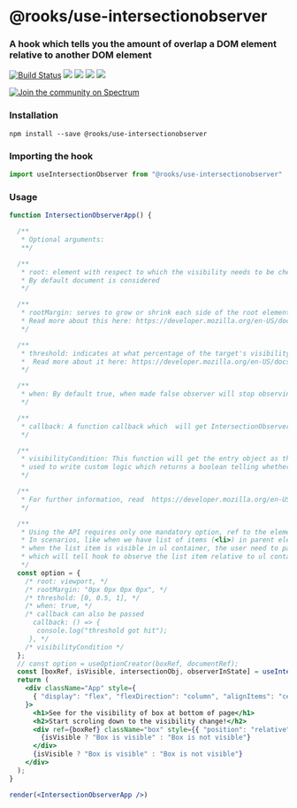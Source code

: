 # @rooks/use-intersectionobserver

### A hook which tells you the amount of overlap a DOM element relative to another DOM element

[![Build Status](https://travis-ci.org/imbhargav5/rooks.svg?branch=master)](https://travis-ci.org/imbhargav5/rooks) ![](https://img.shields.io/npm/v/@rooks/use-intersectionobserver/latest.svg) ![](https://img.shields.io/npm/l/@rooks/use-intersectionobserver.svg) ![](https://img.shields.io/bundlephobia/min/@rooks/use-intersectionobserver.svg) ![](https://img.shields.io/david/imbhargav5/rooks.svg?path=packages%2Fintersectionobserver)

<a href="https://spectrum.chat/rooks"><img src="https://withspectrum.github.io/badge/badge.svg" alt="Join the community on Spectrum"/></a>

### Installation

```
npm install --save @rooks/use-intersectionobserver
```

### Importing the hook

```javascript
import useIntersectionObserver from "@rooks/use-intersectionobserver"
```

### Usage

```jsx
function IntersectionObserverApp() {

  /**
   * Optional arguments:
   **/

  /**
   * root: element with respect to which the visibility needs to be checked,
   * By default document is considered
   */

  /**
   * rootMargin: serves to grow or shrink each side of the root element's bounding box before computing intersections
   * Read more about this here: https://developer.mozilla.org/en-US/docs/Web/API/Intersection_Observer_API#The_root_element_and_root_margin
   */

  /**
   * threshold: indicates at what percentage of the target's visibility the observer's callback should be executed.
   *  Read more about it here: https://developer.mozilla.org/en-US/docs/Web/API/Intersection_Observer_API#The_root_element_and_root_margin
   */

  /**
   * when: By default true, when made false observer will stop observing the element
   */

  /**
   * callback: A function callback which  will get IntersectionObserverEntry[] and IntersectionObserver as the first and second arguments
   */

  /**
   * visibilityCondition: This function will get the entry object as the first and only argument, which can be
   * used to write custom logic which returns a boolean telling whether thos entry can be said as visible or not.
   */

  /**
   * For further information, read  https://developer.mozilla.org/en-US/docs/Web/API/Intersection_Observer_API
   */

  /**
   * Using the API requires only one mandatory option, ref to the element that need to observed.
   * In scenarios, like when we have list of items (<li>) in parent element <ul>, and user need to figure out
   * when the list item is visible in ul container, the user need to pass the rootRef attribute(ul element ref) as option
   * which will tell hook to observe the list item relative to ul container.
   */
  const option = {
    /* root: viewport, */
    /* rootMargin: "0px 0px 0px 0px", */
    /* threshold: [0, 0.5, 1], */
    /* when: true, */
    /* callback can also be passed
      callback: () => {
       console.log("threshold got hit");
     }, */
    /* visibilityCondition */
  };
  // const option = useOptionCreator(boxRef, documentRef);
  const [boxRef, isVisible, intersectionObj, observerInState] = useIntersectionObserver(option);
  return (
    <div className="App" style={
      { "display": "flex", "flexDirection": "column", "alignItems": "center" }
    }>
      <h1>See for the visibility of box at bottom of page</h1>
      <h2>Start scroling down to the visibility change!</h2>
      <div ref={boxRef} className="box" style={{ "position": "relative", "top": "1200px", "height": "200px", "width": "200px", "marginBottom": "20px", "backgroundColor": "aqua" }}>
        {isVisible ? "Box is visible" : "Box is not visible"}
      </div>
      {isVisible ? "Box is visible" : "Box is not visible"}
    </div>
  );
}

render(<IntersectionObserverApp />)
```
